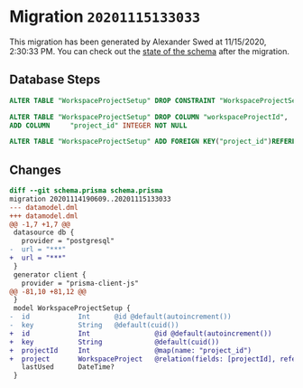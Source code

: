 # Migration `20201115133033`

This migration has been generated by Alexander Swed at 11/15/2020, 2:30:33 PM.
You can check out the [state of the schema](./schema.prisma) after the migration.

## Database Steps

```sql
ALTER TABLE "WorkspaceProjectSetup" DROP CONSTRAINT "WorkspaceProjectSetup_workspaceProjectId_fkey"

ALTER TABLE "WorkspaceProjectSetup" DROP COLUMN "workspaceProjectId",
ADD COLUMN     "project_id" INTEGER NOT NULL

ALTER TABLE "WorkspaceProjectSetup" ADD FOREIGN KEY("project_id")REFERENCES "WorkspaceProject"("id") ON DELETE CASCADE ON UPDATE CASCADE
```

## Changes

```diff
diff --git schema.prisma schema.prisma
migration 20201114190609..20201115133033
--- datamodel.dml
+++ datamodel.dml
@@ -1,7 +1,7 @@
 datasource db {
   provider = "postgresql"
-  url = "***"
+  url = "***"
 }
 generator client {
   provider = "prisma-client-js"
@@ -81,10 +81,12 @@
 }
 model WorkspaceProjectSetup {
-  id            Int      @id @default(autoincrement())
-  key           String   @default(cuid())
+  id            Int                @id @default(autoincrement())
+  key           String             @default(cuid())
+  projectId     Int                @map(name: "project_id")
+  project       WorkspaceProject   @relation(fields: [projectId], references: [id])
   lastUsed      DateTime?
 }
```


